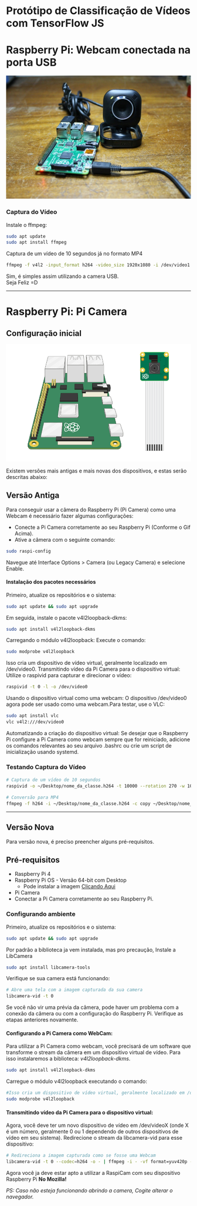 # Protótipo de Classificação de Vídeos com TensorFlow JS

# Raspberry Pi: Webcam conectada na porta USB

![](/readme/RaspPiWebcam.jpg)

### Captura do Vídeo

Instale o ffmpeg:

```bash
sudo apt update
sudo apt install ffmpeg
```

Captura de um vídeo de 10 segundos já no formato MP4

```bash
ffmpeg -f v4l2 -input_format h264 -video_size 1920x1080 -i /dev/video1 -c:v copy -t 10 nome_da_classe.mp4
```

Sim, é simples assim utilizando a camera USB.  
Seja Feliz =D

<hr>

# Raspberry Pi: Pi Camera

## Configuração inicial

![](https://github.com/alexandremendoncaalvaro/severinopi/raw/master/readme_images/connect-camera.gif)

Existem versões mais antigas e mais novas dos dispositivos, e estas serão descritas abaixo:

## Versão Antiga

Para conseguir usar a câmera do Raspberry Pi (Pi Camera) como uma Webcam é necessário fazer algumas configurações:

-   Conecte a Pi Camera corretamente ao seu Raspberry Pi (Conforme o Gif Acima).
-   Ative a câmera com o seguinte comando:

```bash
sudo raspi-config
```

Navegue até Interface Options > Camera (ou Legacy Camera) e selecione Enable.

#### Instalação dos pacotes necessários

Primeiro, atualize os repositórios e o sistema:

```bash
sudo apt update && sudo apt upgrade
```

Em seguida, instale o pacote v4l2loopback-dkms:

```bash
sudo apt install v4l2loopback-dkms
```

Carregando o módulo v4l2loopback:
Execute o comando:

```bash
sudo modprobe v4l2loopback
```

Isso cria um dispositivo de vídeo virtual, geralmente localizado em /dev/video0.
Transmitindo vídeo da Pi Camera para o dispositivo virtual:
Utilize o raspivid para capturar e direcionar o vídeo:

```bash
raspivid -t 0 -l -o /dev/video0
```

Usando o dispositivo virtual como uma webcam:
O dispositivo /dev/video0 agora pode ser usado como uma webcam.Para testar, use o VLC:

```bash
sudo apt install vlc
vlc v4l2:///dev/video0
```

Automatizando a criação do dispositivo virtual:
Se desejar que o Raspberry Pi configure a Pi Camera como webcam sempre que for reiniciado, adicione os comandos relevantes ao seu arquivo .bashrc ou crie um script de inicialização usando systemd.

### Testando Captura do Vídeo

```bash
# Captura de um vídeo de 10 segundos
raspivid -o ~/Desktop/nome_da_classe.h264 -t 10000 --rotation 270 -w 1080 -h 1920
```

```bash
# Conversão para MP4
ffmpeg -f h264 -i ~/Desktop/nome_da_classe.h264 -c copy ~/Desktop/nome_da_classe.mp4
```

<hr>

## Versão Nova

Para versão nova, é preciso preencher alguns pré-requisitos.

## Pré-requisitos

-   Raspberry Pi 4
-   Raspberry Pi OS - Versão 64-bit com Desktop
    -   Pode instalar a imagem [Clicando Aqui](https://downloads.raspberrypi.com/raspios_arm64/images/raspios_arm64-2023-10-10/2023-10-10-raspios-bookworm-arm64.img.xz)
-   Pi Camera
-   Conectar a Pi Camera corretamente ao seu Raspberry Pi.

### Configurando ambiente

Primeiro, atualize os repositórios e o sistema:

```bash
sudo apt update && sudo apt upgrade
```

Por padrão a biblioteca ja vem instalada, mas pro precaução, Instale a LibCamera

```bash
sudo apt install libcamera-tools
```

Verifique se sua camera está funcionando:

```bash
# Abre uma tela com a imagem capturada da sua camera
libcamera-vid -t 0
```

Se você não vir uma prévia da câmera, pode haver um problema com a conexão da câmera ou com a configuração do Raspberry Pi. Verifique as etapas anteriores novamente.

#### Configurando a Pi Camera como WebCam:

Para utilizar a Pi Camera como webcam, você precisará de um software que transforme o stream da câmera em um dispositivo virtual de vídeo. Para isso instalaremos a biblioteca: _v4l2loopback-dkms_.

```bash
sudo apt install v4l2loopback-dkms
```

Carregue o módulo v4l2loopback executando o comando:

```bash
#Isso cria um dispositivo de vídeo virtual, geralmente localizado em /dev/video0.
sudo modprobe v4l2loopback
```

#### Transmitindo vídeo da Pi Camera para o dispositivo virtual:

Agora, você deve ter um novo dispositivo de vídeo em /dev/videoX (onde X é um número, geralmente 0 ou 1 dependendo de outros dispositivos de vídeo em seu sistema).
Redirecione o stream da libcamera-vid para esse dispositivo:

```bash
# Redireciona a imagem capturada como se fosse uma Webcam
libcamera-vid -t 0 --codec=h264 -o - | ffmpeg -i - -vf format=yuv420p -f v4l2 /dev/videoX
```

Agora você ja deve estar apto a utilizar a RaspiCam com seu dispositivo Raspberry Pi **No Mozilla!**

_PS: Caso não esteja funcionando abrindo a camera, Cogite alterar o navegador._
